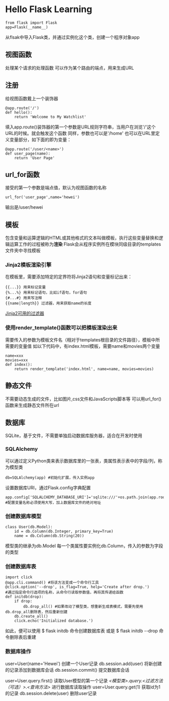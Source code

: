 # Hello Flask Learning
```
from flask import Flask
app=Flask(__name__)
```
从flsak中导入Flask类，并通过实例化这个类，创建一个程序对象app

## 视图函数
处理某个请求的处理函数
可以作为某个路由的端点，用来生成URL
## 注册
给视图函数戴上一个装饰器
```
@app.route('/')
def hello():
	return 'Welcome to My Watchlist'
```
填入app.route()装饰器的第一个参数是URL规则字符串，当用户在浏览'/'这个URL的时候。就会触发这个函数
同样，参数也可以是'/home'
也可以在URL里定义变量部分，如下面的<name>即为变量：
```
@app.route('/user/<name>')
def user_page(name):
	return 'User Page'
```
## url_for函数
接受的第一个参数是端点值，默认为视图函数的名称
```
url_for('user_page',name='hewei')
```
输出是/user/hewei
## 模板
包含变量和运算逻辑的HTML或其他格式的文本叫做模板，执行这些变量替换和逻辑运算工作的过程被称为**渲染**
Flask会从程序实例所在模块同级目录的templates文件夹中寻找模板
### Jinja2模板渲染引擎
在模板里，需要添加特定的定界符将Jinja2语句和变量标记出来：
```
{{...}} 用来标记变量
{%...%} 用来标记语句，比如if语句，for语句
{#...#} 用来写注释
{{name|length}} 过滤器，用来获取name的长度
```
[Jinja2可用的过滤器](https://jinja.palletsprojects.com/en/2.10.x/templates/#list-of-builtin-filters)
### 使用render_template()函数可以把模板渲染出来
需要传入的参数为模板文件名（相对于templates根目录的文件路径），模板中所需要的变量值
如以下代码中，有index.html模板，需要name和movies两个变量
```
name=xxx
movies=xxx
def index():
	return render_template('index.html', name=name, movies=movies)
```
## 静态文件
不需要动态生成的文件，比如图片,css文件和JavaScripts脚本等
可以用url_for()函数来生成静态文件所在url
## 数据库
SQLite，基于文件，不需要单独启动数据库服务器，适合在开发时使用
### SQLAlchemy
可以通过定义Python类来表示数据库里的一张表，类属性表示表中的字段/列，称为模型类
```
db=SQLAlchemy(app) #初始化扩展，传入实例app
```
设置数据库URI，通过Flask.config字典配置
```
app.config['SQLALCHEMY_DATABASE_URI']='sqlite:///'+os.path.join(app.root_path,'data.dn')
#配置变量名称必须使用大写，加上数据库文件的绝对地址
```
### 创建数据库模型
```
class User(db.Model):
    id = db.Column(db.Integer, primary_key=True)
    name = db.Column(db.String(20))
```
模型类的继承为db.Model
每一个类属性要实例化db.Column，传入的参数为字段的类型
### 创建数据库表
```
import click
@app.cli.command() #将该方法变成一个命令行工具
@click.option('--drop', is_flag=True, help='Create after drop.')
#通过指定命令行选项的名称，从命令行读取参数值，再将其传递给函数
def initdb(drop):
	if drop:
		db.drop_all() #如果改动了模型类，想重新生成表模式，需要先使用db.drop_all删除表，然后重新创建
	db.create_all()
	click.echo('Initialized database.')
```
如此，便可以使用
$ flask initdb 命令创建数据库表
或是 $ flask initdb --drop 命令删除表后重建
### 数据库操作
user=User(name='Hewei') 创建一个User记录
db.session.add(user) 将新创建的记录添加到数据库会话
db.session.commit() 提交数据库会话

user=User.query.first() 读取User模型的第一个记录
*<模型类>.query.<过滤方法（可选）>.<查询方法>* 进行数据库读取操作
user=User.query.get(1) 获取id为1的记录
db.session.delete(user) 删除user记录
